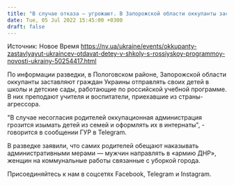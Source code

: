 ```yaml
---
title: "В случае отказа — угрожают. В Запорожской области оккупанты заставляют украинцев отдавать детей в школы с российской программой — ГУР"
date: Tue, 05 Jul 2022 15:45:00 +0300
draft: false
---
```

Источник: Новое Время https://nv.ua/ukraine/events/okkupanty-zastavlyayut-ukraincev-otdavat-detey-v-shkoly-s-rossiyskoy-programmoy-novosti-ukrainy-50254417.html


По информации разведки, в Пологовском районе, Запорожской области оккупанты заставляют граждан Украины отправлять своих детей в школы и детские сады, работающие по российской учебной программе. В них преподают учителя и воспитатели, приехавшие из страны-агрессора.

"В случае несогласия родителей оккупационная администрация грозится изымать детей из семей и оформлять их в интернаты", - говорится в сообщении ГУР в Telegram.

В разведке заявили, что самих родителей обещают наказывать административными мерами — мужчин направлять в «армию ДНР», женщин на коммунальные работы связанные с уборкой города.

Присоединяйтесь к нам в соцсетях Facebook, Telegram и Instagram.
